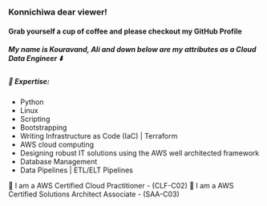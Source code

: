 



### Konnichiwa dear viewer! 
#### Grab yourself a cup of coffee and please checkout my GitHub Profile

##### My name is Kouravand, Ali and down below are my attributes as a Cloud Data Engineer ⬇️

#####  🔭  Expertise: 
* Python
* Linux
* Scripting
* Bootstrapping
* Writing Infrastructure as Code (IaC) | Terraform
* AWS cloud computing
* Designing robust IT solutions using the AWS well architected framework
* Database Management
* Data Pipelines | ETL/ELT Pipelines

🏅 I am a AWS Certified Cloud Practitioner - (CLF-C02)
🏅 I am a AWS Certified Solutions Architect Associate - (SAA-C03)


